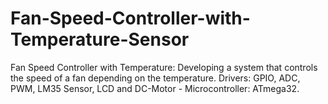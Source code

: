 # Fan-Speed-Controller-with-Temperature-Sensor
Fan Speed Controller with Temperature:
Developing a system that controls the speed of a fan depending on the temperature.
Drivers: GPIO, ADC, PWM, LM35 Sensor, LCD and DC-Motor - Microcontroller: ATmega32.
